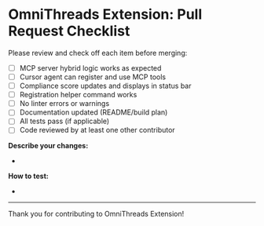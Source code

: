# OmniThreads Extension: Pull Request Checklist

Please review and check off each item before merging:

- [ ] MCP server hybrid logic works as expected
- [ ] Cursor agent can register and use MCP tools
- [ ] Compliance score updates and displays in status bar
- [ ] Registration helper command works
- [ ] No linter errors or warnings
- [ ] Documentation updated (README/build plan)
- [ ] All tests pass (if applicable)
- [ ] Code reviewed by at least one other contributor

**Describe your changes:**

- 

**How to test:**

- 

---

Thank you for contributing to OmniThreads Extension! 